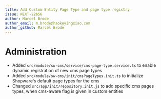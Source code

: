 ```yaml
---
title: Add Custom Entity Page Type and page type registry
issue: NEXT-22656
author: Marcel Brode
author_email: m.brode@haokeyingxiao.com
author_github: Marcel Brode
---
```

# Administration
* Added `src/module/sw-cms/service/cms-page-type.service.ts` to enable dynamic registration of new cms page types
* Added `src/module/sw-cms/init/cmsPageTypes.init.ts` to initialize Shopware's default page types for the cms
* Changed `src/app/init/repository.init.js` to add specific cms pages types, when cms-aware flag is given in custom entities

